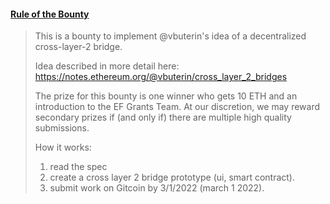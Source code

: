 #### [Rule of the Bounty](https://gitcoin.co/issue/gitcoinco/skunkworks/253/100027342)
> This is a bounty to implement @vbuterin's idea of a decentralized cross-layer-2 bridge.
> 
> Idea described in more detail here: https://notes.ethereum.org/@vbuterin/cross_layer_2_bridges
> 
> The prize for this bounty is one winner who gets 10 ETH and an introduction to the EF Grants Team. At our discretion, we may reward secondary prizes if (and only if) there are multiple high quality submissions.
> 
> How it works:
> 1. read the spec
> 2. create a cross layer 2 bridge prototype (ui, smart contract).
> 3. submit work on Gitcoin by 3/1/2022 (march 1 2022).





